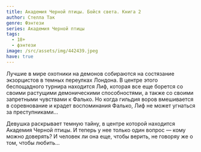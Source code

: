 ```yaml
---
title: Академия Черной птицы. Бойся света. Книга 2
author: Стелла Так
genre: Фэнтези
series: Академия Черной птицы
tags:
  - 18+
  - фэнтези
image: /src/assets/img/442439.jpeg
have: true
---
```

Лучшие в мире охотники на демонов собираются на состязание экзорцистов в темных переулках Лондона. В центре этого беспощадного турнира находится Лиф, которая все еще борется со своими растущими демоническими способностями, а также со своими запретными чувствами к Фалько. Но когда гильдия воров вмешивается в соревнование и крадет воспоминания Фалько, Лиф не может угнаться за преступниками…

Девушка раскрывает темную тайну, в центре которой находится Академия Черной птицы. И теперь у нее только один вопрос — кому можно доверять? И человек ли она еще, чтобы верить, не говоряу же о том, чтобы любить…
